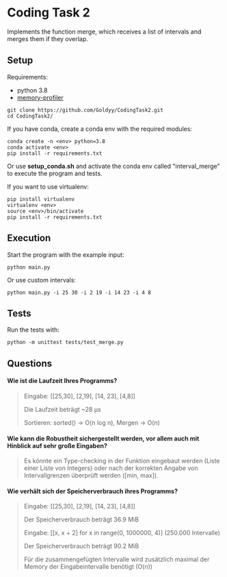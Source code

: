 # Coding Task 2 

Implements the function merge, which receives a list of intervals and merges them if they overlap.

## Setup 

Requirements:
- python 3.8
- [memory-profiler](https://pypi.org/project/memory-profiler/)

```
git clone https://github.com/Goldyy/CodingTask2.git
cd CodingTask2/
```

If you have conda, create a conda env with the required modules:
```
conda create -n <env> python=3.8
conda activate <env>
pip install -r requirements.txt
```
Or use **setup_conda.sh** and activate the conda env called "interval_merge" to execute the program and tests.

If you want to use virtualenv:
```
pip install virtualenv
virtualenv <env>
source <env>/bin/activate
pip install -r requirements.txt
```

## Execution

Start the program with the example input:
```
python main.py
```
Or use custom intervals:
```
python main.py -i 25 30 -i 2 19 -i 14 23 -i 4 8
```


## Tests

Run the tests with:
```
python -m unittest tests/test_merge.py
```

## Questions

#### Wie ist die Laufzeit Ihres Programms?
> Eingabe: [[25,30], [2,19], [14, 23], [4,8]]
> 
> Die Laufzeit beträgt ~28 µs
> 
> Sortieren: sorted() -> O(n log n), Mergen -> O(n) 

#### Wie kann die Robustheit sichergestellt werden, vor allem auch mit Hinblick auf sehr große Eingaben?

>  Es könnte ein Type-checking in der Funktion eingebaut werden (Liste einer Liste von Integers) oder nach der korrekten Angabe von Intervallgrenzen überprüft werden ([min, max]).
>
#### Wie verhält sich der Speicherverbrauch ihres Programms?
> Eingabe: [[25,30], [2,19], [14, 23], [4,8]]
>
> Der Speicherverbrauch beträgt 36.9 MiB
>
> Eingabe: [[x, x + 2] for x in range(0, 1000000, 4)] (250.000 Intervalle)
>
> Der Speicherverbrauch beträgt 90.2 MiB
>
> Für die zusammengefügten Intervalle wird zusätzlich maximal der Memory der Eingabeintervalle benötigt (O(n))